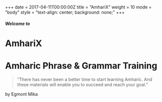 +++
date = 2017-04-11T00:00:00Z
title = "AmhariX"
weight = 10
mode = "body"
style = "text-align: center; background: none;"
+++
##### Welcome to
# AmhariX

# Amharic Phrase & Grammar Training

> ”There has never been a better time to start learning Amharic. And these materials will enable you to succeed and reach your goal.”

by Egmont Mika